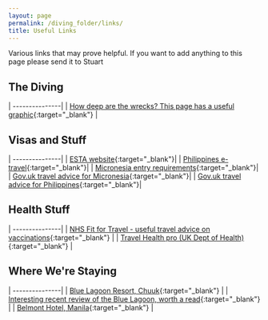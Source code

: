 ```yaml
---
layout: page
permalink: /diving_folder/links/
title: Useful Links
---
```


Various links that may prove helpful. If you want to add anything to this page please send it to Stuart

## The Diving

| ---------------| 
| [How deep are the wrecks? This page has a useful graphic](https://masterliveaboards.com/how-deep-are-the-truk-lagoon-wrecks/){:target="\_blank"} |

## Visas and Stuff

| ---------------| 
| [ESTA website](https://www.cbp.gov/travel/international-visitors/esta){:target="\_blank"}|
| [Philippines e-travel](https://etravel.gov.ph/){:target="\_blank"}|
| [Micronesia entry requirements](https://visit-micronesia.fm/regulations/){:target="\_blank"}|
| [Gov.uk travel advice for Micronesia](https://www.gov.uk/foreign-travel-advice/micronesia){:target="\_blank"}|
| [Gov.uk travel advice for Philippines](https://www.gov.uk/foreign-travel-advice/philippines){:target="\_blank"}|

## Health Stuff

| ---------------| 
| [NHS Fit for Travel - useful travel advice on vaccinations](https://www.fitfortravel.nhs.uk/destinations/australasia-pacific/federated-states-of-micronesia){:target="\_blank"} |
| [Travel Health pro (UK Dept of Health)](https://travelhealthpro.org.uk/country/148/micronesia){:target="\_blank"} |

## Where We're Staying

| ---------------| 
| [Blue Lagoon Resort, Chuuk](https://www.trukbluelagoonresort.com/){:target="\_blank"}  |
| [Interesting recent review of the Blue Lagoon, worth a read](https://www.tripadvisor.co.uk/ShowUserReviews-g311328-d507122-r909415665-Truk_Blue_Lagoon_Resort-Chuuk.html){:target="\_blank"}  |
| [Belmont Hotel, Manila](https://www.belmonthotelmanila.com/){:target="\_blank"}  |